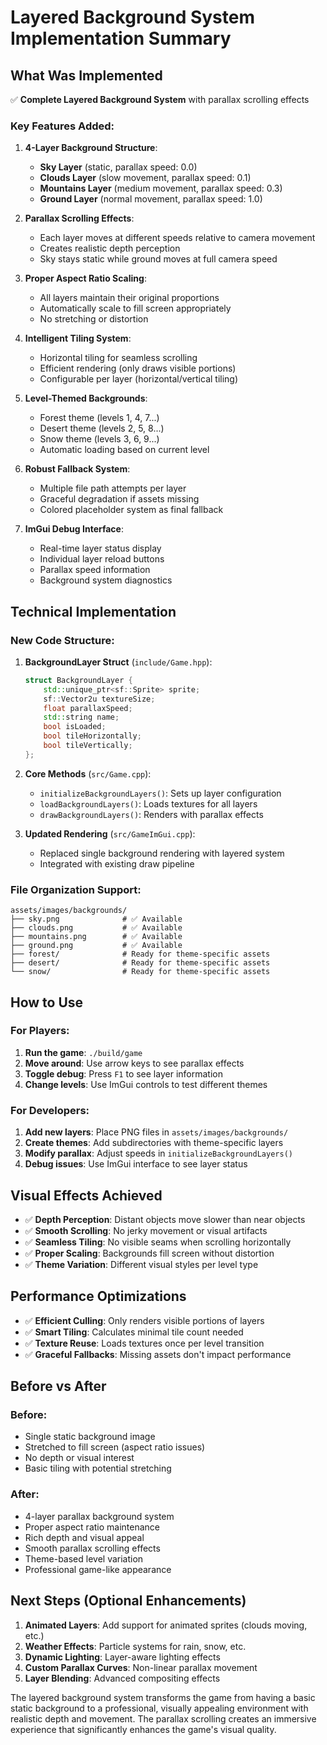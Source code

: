 # Layered Background System Implementation Summary

## What Was Implemented

✅ **Complete Layered Background System** with parallax scrolling effects

### Key Features Added:

1. **4-Layer Background Structure**:
   - **Sky Layer** (static, parallax speed: 0.0)
   - **Clouds Layer** (slow movement, parallax speed: 0.1) 
   - **Mountains Layer** (medium movement, parallax speed: 0.3)
   - **Ground Layer** (normal movement, parallax speed: 1.0)

2. **Parallax Scrolling Effects**:
   - Each layer moves at different speeds relative to camera movement
   - Creates realistic depth perception
   - Sky stays static while ground moves at full camera speed

3. **Proper Aspect Ratio Scaling**:
   - All layers maintain their original proportions
   - Automatically scale to fill screen appropriately
   - No stretching or distortion

4. **Intelligent Tiling System**:
   - Horizontal tiling for seamless scrolling
   - Efficient rendering (only draws visible portions)
   - Configurable per layer (horizontal/vertical tiling)

5. **Level-Themed Backgrounds**:
   - Forest theme (levels 1, 4, 7...)
   - Desert theme (levels 2, 5, 8...)  
   - Snow theme (levels 3, 6, 9...)
   - Automatic loading based on current level

6. **Robust Fallback System**:
   - Multiple file path attempts per layer
   - Graceful degradation if assets missing
   - Colored placeholder system as final fallback

7. **ImGui Debug Interface**:
   - Real-time layer status display
   - Individual layer reload buttons
   - Parallax speed information
   - Background system diagnostics

## Technical Implementation

### New Code Structure:

1. **BackgroundLayer Struct** (`include/Game.hpp`):
   ```cpp
   struct BackgroundLayer {
       std::unique_ptr<sf::Sprite> sprite;
       sf::Vector2u textureSize;
       float parallaxSpeed;
       std::string name;
       bool isLoaded;
       bool tileHorizontally;
       bool tileVertically;
   };
   ```

2. **Core Methods** (`src/Game.cpp`):
   - `initializeBackgroundLayers()`: Sets up layer configuration
   - `loadBackgroundLayers()`: Loads textures for all layers  
   - `drawBackgroundLayers()`: Renders with parallax effects

3. **Updated Rendering** (`src/GameImGui.cpp`):
   - Replaced single background rendering with layered system
   - Integrated with existing draw pipeline

### File Organization Support:

```
assets/images/backgrounds/
├── sky.png              # ✅ Available
├── clouds.png           # ✅ Available  
├── mountains.png        # ✅ Available
├── ground.png           # ✅ Available
├── forest/              # Ready for theme-specific assets
├── desert/              # Ready for theme-specific assets
└── snow/                # Ready for theme-specific assets
```

## How to Use

### For Players:
1. **Run the game**: `./build/game`
2. **Move around**: Use arrow keys to see parallax effects
3. **Toggle debug**: Press `F1` to see layer information
4. **Change levels**: Use ImGui controls to test different themes

### For Developers:
1. **Add new layers**: Place PNG files in `assets/images/backgrounds/`
2. **Create themes**: Add subdirectories with theme-specific layers
3. **Modify parallax**: Adjust speeds in `initializeBackgroundLayers()`
4. **Debug issues**: Use ImGui interface to see layer status

## Visual Effects Achieved

- ✅ **Depth Perception**: Distant objects move slower than near objects
- ✅ **Smooth Scrolling**: No jerky movement or visual artifacts  
- ✅ **Seamless Tiling**: No visible seams when scrolling horizontally
- ✅ **Proper Scaling**: Backgrounds fill screen without distortion
- ✅ **Theme Variation**: Different visual styles per level type

## Performance Optimizations

- ✅ **Efficient Culling**: Only renders visible portions of layers
- ✅ **Smart Tiling**: Calculates minimal tile count needed
- ✅ **Texture Reuse**: Loads textures once per level transition
- ✅ **Graceful Fallbacks**: Missing assets don't impact performance

## Before vs After

### Before:
- Single static background image
- Stretched to fill screen (aspect ratio issues)
- No depth or visual interest
- Basic tiling with potential stretching

### After:  
- 4-layer parallax background system
- Proper aspect ratio maintenance
- Rich depth and visual appeal
- Smooth parallax scrolling effects
- Theme-based level variation
- Professional game-like appearance

## Next Steps (Optional Enhancements)

1. **Animated Layers**: Add support for animated sprites (clouds moving, etc.)
2. **Weather Effects**: Particle systems for rain, snow, etc.
3. **Dynamic Lighting**: Layer-aware lighting effects
4. **Custom Parallax Curves**: Non-linear parallax movement
5. **Layer Blending**: Advanced compositing effects

The layered background system transforms the game from having a basic static background to a professional, visually appealing environment with realistic depth and movement. The parallax scrolling creates an immersive experience that significantly enhances the game's visual quality. 